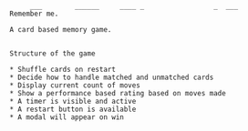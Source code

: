          ___        ______     ____ _                 _  ___  
    Remember me.
    
    A card based memory game.
    
    
    Structure of the game
    
    * Shuffle cards on restart
    * Decide how to handle matched and unmatched cards
    * Display current count of moves
    * Show a performance based rating based on moves made
    * A timer is visible and active
    * A restart button is available
    * A modal will appear on win
